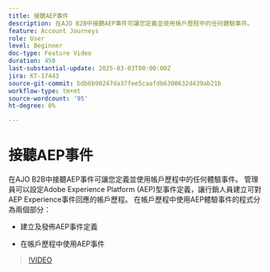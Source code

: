 ```yaml
---
title: 接聽AEP事件
description: 在AJO B2B中接聽AEP事件可讓您定義並使用帳戶歷程中的任何體驗事件。
feature: Account Journeys
role: User
level: Beginner
doc-type: Feature Video
duration: 450
last-substantial-update: 2025-03-03T00:00:00Z
jira: KT-17443
source-git-commit: bdb6b90247da37fee5caafdb6300632d439ab21b
workflow-type: tm+mt
source-wordcount: '95'
ht-degree: 0%

---
```



# 接聽AEP事件

在AJO B2B中接聽AEP事件可讓您定義並使用帳戶歷程中的任何體驗事件。 管理員可以設定Adobe Experience Platform (AEP)型事件定義，讓行銷人員建立可對AEP Experience事件回應的帳戶歷程。 在帳戶歷程中使用AEP體驗事件的程式分為兩個部分：

* 建立及發佈AEP事件定義

* 在帳戶歷程中使用AEP事件

>[!VIDEO](https://video.tv.adobe.com/v/3448694/?learn=on&enablevpops&captions=chi_hant)
